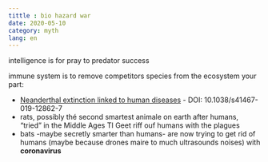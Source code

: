 ```yaml
---
tittle : bio hazard war 
date: 2020-05-10
category: myth
lang: en
---
```




intelligence is for pray to predator success

immune system is to remove competitors species from the ecosystem your part:

* [Neanderthal extinction linked to human diseases](https://www.sciencedaily.com/releases/2019/11/191107160610.htm) - DOI: 10.1038/s41467-019-12862-7
* rats, possibly thé second smartest animale on earth after humans, “tried” in the Middle Ages TI Geet riff ouf humans with the plagues
* bats -maybe secretly smarter than humans- are now trying to get rid of humans (maybe because drones maire to much ultrasounds noises) with **coronavirus**

